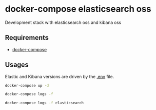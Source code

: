 # docker-compose elasticsearch oss

Development stack with elasticsearch oss and kibana oss

## Requirements

- [docker-compose](https://docs.docker.com/compose/)

## Usages

Elastic and Kibana versions are driven by the [.env](.env) file.

```sh
docker-compose up -d
```

```sh
docker-compose logs -f
```

```sh
docker-compose logs -f elasticsearch
```

